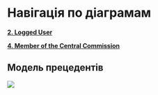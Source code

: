 # Навігація по діаграмам

**[2. Logged User](https://github.com/Scopics/Voting-system/tree/master/documentation/UMLDiagrams/scenarios/LoggedUser)**

**[4. Member of the Central Commission](https://github.com/Scopics/Voting-system/tree/master/documentation/UMLDiagrams/scenarios/MemberCC)**


## Модель прецедентів

![](https://github.com/Scopics/Voting-system/blob/master/documentation/UMLDiagrams/src/VotingSystem.svg)

